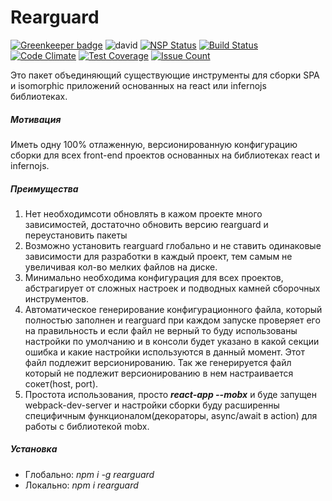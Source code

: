 # Rearguard

[![Greenkeeper badge](https://badges.greenkeeper.io/Techintouch/rearguard.svg)](https://greenkeeper.io/)
![david](https://david-dm.org/Techintouch/rearguard.svg)
[![NSP Status](https://nodesecurity.io/orgs/knowledge-director/projects/cf203f22-265b-40e3-8a54-1b34506b7726/badge)](https://nodesecurity.io/orgs/knowledge-director/projects/cf203f22-265b-40e3-8a54-1b34506b7726)
[![Build Status](https://travis-ci.org/Techintouch/rearguard.svg?branch=master)](https://travis-ci.org/Techintouch/rearguard)
[![Code Climate](https://codeclimate.com/github/codeclimate/codeclimate/badges/gpa.svg)](https://codeclimate.com/github/Techintouch/rearguard)
[![Test Coverage](https://codeclimate.com/github/codeclimate/codeclimate/badges/coverage.svg)](https://codeclimate.com/github/Techintouch/rearguard/coverage)
[![Issue Count](https://codeclimate.com/github/codeclimate/codeclimate/badges/issue_count.svg)](https://codeclimate.com/github/Techintouch/rearguard)

Это пакет объединяющий существующие инструменты для сборки SPA и isomorphic приложений основанных на react или infernojs
библиотеках.

##### Мотивация
Иметь одну 100% отлаженную, версионированную конфигурацию сборки для всех front-end проектов основанных на библиотеках 
react и infernojs. 

##### Преимущества 
1. Нет необходимсоти обновлять в кажом проекте много зависимостей, достаточно обновить версию rearguard и 
переустановить пакеты
2. Возможно установить rearguard глобально и не ставить одинаковые зависимости для разработки в каждый проект, тем 
самым не увеличивая кол-во мелких файлов на диске.
3. Минимально необходима конфигурация для всех проектов, абстрагирует от сложных настроек и подводных камней 
сборочных инструментов.
4. Автоматическое генерирование конфигурационного файла, который полностью заполнен и rearguard при каждом
запуске проверяет его на правильность и если файл не верный то буду использованы настройки по умолчанию и в консоли 
будет указано в какой секции ошибка и какие настройки используются в данный момент. Этот файл подлежит версионированию.
Так же генерируется файл который не подлежит версионированию в нем настраивается сокет(host, port).
5. Простота использования, просто _**react-app --mobx**_ и буде запущен webpack-dev-server и настройки сборки буду
расширенны специфичным функционалом(декораторы, async/await в action) для работы с библиотекой mobx.

##### Установка
- Глобально: _npm i -g rearguard_
- Локально: _npm i rearguard_
